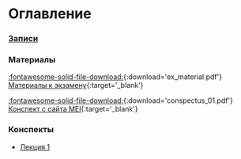 # Оглавление

### [Записи](watch)

### Материалы

[:fontawesome-solid-file-download:](files/ex_material.pdf){:download='ex_material.pdf'} [Материалы к экзамену](files/ex_material.pdf){:target='_blank'}

[:fontawesome-solid-file-download:](files/conspectus_01.pdf){:download='conspectus_01.pdf'} [Конспект с сайта MEI](files/conspectus_01.pdf){:target='_blank'}

### Конспекты

- [Лекция 1](conspectus/1/)